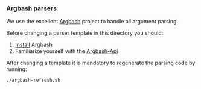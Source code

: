 ### Argbash parsers

We use the excellent [Argbash](https://github.com/matejak/argbash) project to handle all argument parsing.

Before changing a parser template in this directory you should:

1. [Install](http://argbash.readthedocs.io/en/latest/install.html) Argbash
2. Familiarize yourself with the [Argbash-Api](http://argbash.readthedocs.io/en/latest/guide.html#argbash-api)

After changing a template it is mandatory to regenerate the parsing code by running:

```
./argbash-refresh.sh
```

